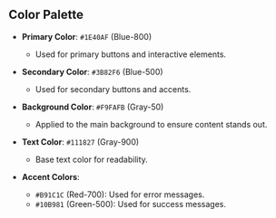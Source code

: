 ## Color Palette

- **Primary Color**: `#1E40AF` (Blue-800)
  - Used for primary buttons and interactive elements.
  
- **Secondary Color**: `#3B82F6` (Blue-500)
  - Used for secondary buttons and accents.
  
- **Background Color**: `#F9FAFB` (Gray-50)
  - Applied to the main background to ensure content stands out.
  
- **Text Color**: `#111827` (Gray-900)
  - Base text color for readability.
  
- **Accent Colors**:
  - `#B91C1C` (Red-700): Used for error messages.
  - `#10B981` (Green-500): Used for success messages.